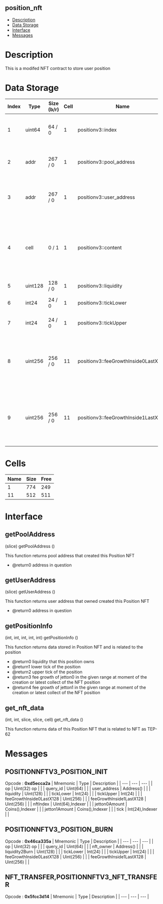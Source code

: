 ## position_nft

* [Description](#description)
* [Data Storage](#data-storage)
* [Interface](#interface)
* [Messages](#messages)

# Description 

This is a modifed NFT contract to store user position

# Data Storage 
<table data-full-width="true">
<thead>
<tr><th width="80">Index</th><th width="100">Type</th><th width="100">Size (b/r)</th><th width="64">Cell</th><th width="180">Name</th><th>Description</th></tr>
</thead>
<tbody>
<tr><td>1</td><td>uint64</td><td> 64 /  0</td><td>1</td><td>positionv3::index</td><td>The position number. Also the nft index  </tr>
<tr><td>2</td><td>addr</td><td> 267 /  0</td><td>1</td><td>positionv3::pool_address</td><td>Address of the pool that created this NFT  </tr>
<tr><td>3</td><td>addr</td><td> 267 /  0</td><td>1</td><td>positionv3::user_address</td><td>Address of the user ton wallet that currently owns the position  </tr>
<tr><td>4</td><td>cell</td><td> 0 /  1</td><td>1</td><td>positionv3::content</td><td>NFT metadata that contains image url, name and description packed in standart format  </tr>
<tr><td>5</td><td>uint128</td><td> 128 /  0</td><td>1</td><td>positionv3::liquidity</td><td>Position liquidity  </tr>
<tr><td>6</td><td>int24</td><td> 24 /  0</td><td>1</td><td>positionv3::tickLower</td><td>Positioni lower tick number  </tr>
<tr><td>7</td><td>int24</td><td> 24 /  0</td><td>1</td><td>positionv3::tickUpper</td><td>Positioni upper tick number  </tr>
<tr><td>8</td><td>uint256</td><td> 256 /  0</td><td>11</td><td>positionv3::feeGrowthInside0LastX128</td><td>Fees collected before the position was opened or updated for jetton0 (in pool terms)  </tr>
<tr><td>9</td><td>uint256</td><td> 256 /  0</td><td>11</td><td>positionv3::feeGrowthInside1LastX128</td><td>Fees collected before the position was opened or updated for jetton1 (in pool terms)  </tr>
</tbody>
</table>


# Cells 
| Name |   Size  |   Free  |
| ---  |  ---    |  ---    |
| 1  | 774 | 249 | 
| 11  | 512 | 511 | 

# Interface 
## getPoolAddress
 
(slice) getPoolAddress ()
 
 
  This function returns pool address that created this Position NFT

  * @return0 address in question 
 
## getUserAddress
 
(slice) getUserAddress ()
 
 
  This function returns user address that owned created this Position NFT

  * @return0 address in question 
 
## getPositionInfo
 
(int, int, int, int, int) getPositionInfo ()
 
 
  This function returns data stored in Position NFT and is related to the position

  * @return0 liquidity that this position owns
  * @return1 lower tick of the position
  * @return2 upper tick of the position
  * @return3 fee growth of jetton0 in the given range at moment of the creation or latest collect of the NFT position
  * @return4 fee growth of jetton1 in the given range at moment of the creation or latest collect of the NFT position
 
## get_nft_data
 
(int, int, slice, slice, cell) get_nft_data ()
 
 
  This function returns data of this Position NFT that is related to NFT as TEP-62
 
# Messages 

## POSITIONNFTV3_POSITION_INIT
Opcode : **0xd5ecca2a** 
| Mnemonic | Type | Description |
| --- | --- | --- |
| op | Uint(32) op |  | 
| query_id | Uint(64)  |  | 
| user_address | Address() |  | 
| liquidity | Uint(128) |  | 
| tickLower | Int(24)   |  | 
| tickUpper | Int(24)   |  | 
| feeGrowthInside0LastX128 | Uint(256)  |  | 
| feeGrowthInside1LastX128 | Uint(256)  |  | 
| nftIndex | Uint(64),Indexer |  | 
| jetton0Amount | Coins(),Indexer |  | 
| jetton1Amount | Coins(),Indexer |  | 
| tick | Int(24),Indexer |  | 

## POSITIONNFTV3_POSITION_BURN
Opcode : **0x46ca335a** 
| Mnemonic | Type | Description |
| --- | --- | --- |
| op | Uint(32) op |  | 
| query_id | Uint(64)  |  | 
| nft_owner | Address() |  | 
| liquidity2Burn | Uint(128) |  | 
| tickLower | Int(24)   |  | 
| tickUpper | Int(24)   |  | 
| feeGrowthInside0LastX128 | Uint(256)  |  | 
| feeGrowthInside1LastX128 | Uint(256)  |  | 

## NFT_TRANSFER,POSITIONNFTV3_NFT_TRANSFER
Opcode : **0x5fcc3d14** 
| Mnemonic | Type | Description |
| --- | --- | --- |
